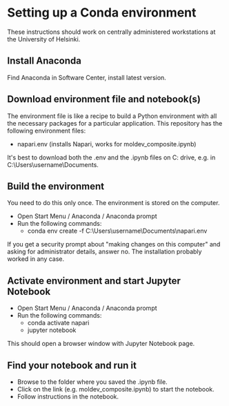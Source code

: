 # Setting up a Conda environment
These instructions should work on centrally administered workstations at the University of Helsinki.

## Install Anaconda
Find Anaconda in Software Center, install latest version.

## Download environment file and notebook(s)
The environment file is like a recipe to build a Python environment with all the necessary packages for a particular application. This repository has the following environment files:
- napari.env (installs Napari, works for moldev_composite.ipynb)

It's best to download both the .env and the .ipynb files on C: drive, e.g. in C:\Users\username\Documents.

## Build the environment
You need to do this only once. The environment is stored on the computer.
- Open Start Menu / Anaconda / Anaconda prompt
- Run the following commands:
    - conda env create -f C:\Users\username\Documents\napari.env
	
If you get a security prompt about "making changes on this computer" and asking for administrator details, answer no. The installation probably worked in any case.

## Activate environment and start Jupyter Notebook
- Open Start Menu / Anaconda / Anaconda prompt
- Run the following commands:
    - conda activate napari
	- jupyter notebook
	
This should open a browser window with Jupyter Notebook page.

## Find your notebook and run it
- Browse to the folder where you saved the .ipynb file.
- Click on the link (e.g. moldev_composite.ipynb) to start the notebook.
- Follow instructions in the notebook.

